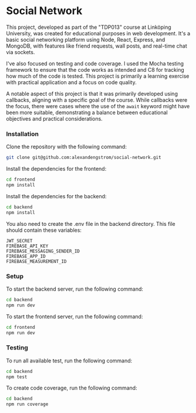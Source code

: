 # Social Network
This project, developed as part of the "TDP013" course at Linköping University, was created for educational purposes in web development. It's a basic social networking platform using Node, React, Express, and MongoDB, with features like friend requests, wall posts, and real-time chat via sockets.

I've also focused on testing and code coverage. I used the Mocha testing framework to ensure that the code works as intended and C8 for tracking how much of the code is tested. This project is primarily a learning exercise with practical application and a focus on code quality.

A notable aspect of this project is that it was primarily developed using callbacks, aligning with a specific goal of the course. While callbacks were the focus, there were cases where the use of the `await` keyword might have been more suitable, demonstrating a balance between educational objectives and practical considerations.
### Installation
Clone the repository with the following command:
```bash
git clone git@github.com:alexandengstrom/social-network.git
```

Install the dependencies for the frontend:
```bash
cd frontend
npm install
```

Install the dependencies for the backend:
```bash
cd backend
npm install
```

You also need to create the .env file in the backend directory. This file should contain these variables:
```
JWT_SECRET
FIREBASE_API_KEY
FIREBASE_MESSAGING_SENDER_ID
FIREBASE_APP_ID
FIREBASE_MEASUREMENT_ID
```

### Setup
To start the backend server, run the following command:
```bash
cd backend
npm run dev
```

To start the frontend server, run the following command:
```bash
cd frontend
npm run dev
```

### Testing
To run all available test, run the following command:
```bash
cd backend
npm test
```

To create code coverage, run the following command:
```bash
cd backend
npm run coverage
```
